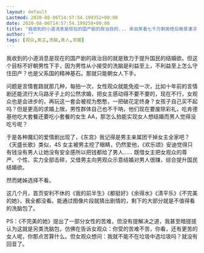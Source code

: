 ```yaml
---
layout: default
Lastmod: 2020-08-06T14:57:54.199352+00:00
date: 2020-08-06T14:57:54.199258+00:00
title: "我收到的小道消息是现在的国产剧的政治目的... 来自笑看七千万剩男绝后晚景凄凉"
author: ""
tags: [观众,男主,洗脑,男人,求婚]
---
```


我收到的小道消息是现在的国产剧的政治目的就是致力于提升国民的结婚欲。但这个目标不好朝男性下手，因为男性从小接受的洗脑是利益至上，不利益至上怎么守住田产？也是父系国的精神基石。那就只能朝女人下手。

问题是言情套路就那几种，每拍一次，女性观众就能免疫一次，比如十年前的言情剧还能流行大马路牙子上的公然求婚，把女主感动得不要不要的，现在不行，女观众也是会进步的，再玩这一套会被视为憨憨，一把破花定终身？女孩子自己买不起吗？但是更高的求婚上限，男性群体自己也不干呐，他们现在要废除彩礼，吃肯德基他吃大套餐还要吃小套餐的女生 AA，那怎么拍能实现女人想结婚而男人觉得没吃亏呢？

于是各种魔幻的爱情剧出现了，《东宫》我记得是男主亲属团干掉女主全家吧？《天盛长歌》类似，4S 女主被男主挖了眼睛，仍然爱他，《欢乐颂》安迪觉得只有钱没有男人让她没有安全感所以把钱都给了男人…… 既借女主把女观众的尊严、个性、实力全部击碎，又借男主向男观众示意结婚对男人很赚，综合提升国民结婚欲。

然而姥姊选择不看。

这几个月，首页安利不休的《我的前半生》《都挺好》《余得水》《清平乐》《不完美的她》，我全都没看。能通过图像片段就猜出剧情的，剩下的大部分就是不值得看的洗脑包了。

PS：《不完美的她》提出了一部分女性的苦难，但没有提解决之道，我甚至暗搓搓认为这就是另类洗脑包，仿佛在告诉女观众：你受的苦难不苦，你看，还有更苦的女人呢，你那点苦算什么。但女观众想问：我就不能不在垃圾中选垃圾吗？就没有回音了。

